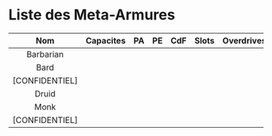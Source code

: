 # Liste des Meta-Armures

|      Nom       | Capacites | PA  | PE  | CdF | Slots | Overdrives | Sources |
| :------------: | --------- | --- | --- | --- | ----- | ---------- | ------- |
|   Barbarian    |           |     |     |     |       |            |         |
|      Bard      |           |     |     |     |       |            |         |
| [CONFIDENTIEL] |           |     |     |     |       |            |         |
|     Druid      |           |     |     |     |       |            |         |
|      Monk      |           |     |     |     |       |            |         |
| [CONFIDENTIEL] |           |     |     |     |       |            |         |
